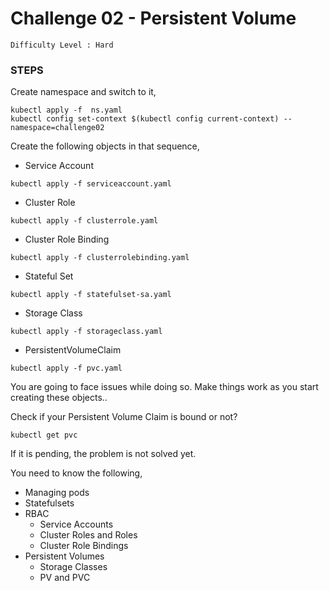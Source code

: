 # Challenge 02 - Persistent Volume

`Difficulty Level : Hard`

### STEPS

Create namespace and switch to it, 

```
kubectl apply -f  ns.yaml
kubectl config set-context $(kubectl config current-context) --namespace=challenge02
``` 

Create the following objects in that sequence, 

  * Service Account 

```
kubectl apply -f serviceaccount.yaml
```

  * Cluster Role 

```
kubectl apply -f clusterrole.yaml
```

  * Cluster Role Binding 

```
kubectl apply -f clusterrolebinding.yaml
```

  * Stateful Set 

```
kubectl apply -f statefulset-sa.yaml
```

  * Storage Class 

```
kubectl apply -f storageclass.yaml
```
  * PersistentVolumeClaim 

```
kubectl apply -f pvc.yaml
```

You are going to face issues while doing so. Make things work as you start creating these objects.. 


Check if your Persistent Volume Claim is bound or not?
```
kubectl get pvc
```

If it is pending, the problem is not solved yet. 

You need to know the following, 
  - Managing pods
  - Statefulsets
  - RBAC 
     - Service Accounts 
     - Cluster Roles and Roles 
     - Cluster Role Bindings 
  - Persistent Volumes 
     - Storage Classes
     - PV and PVC 



